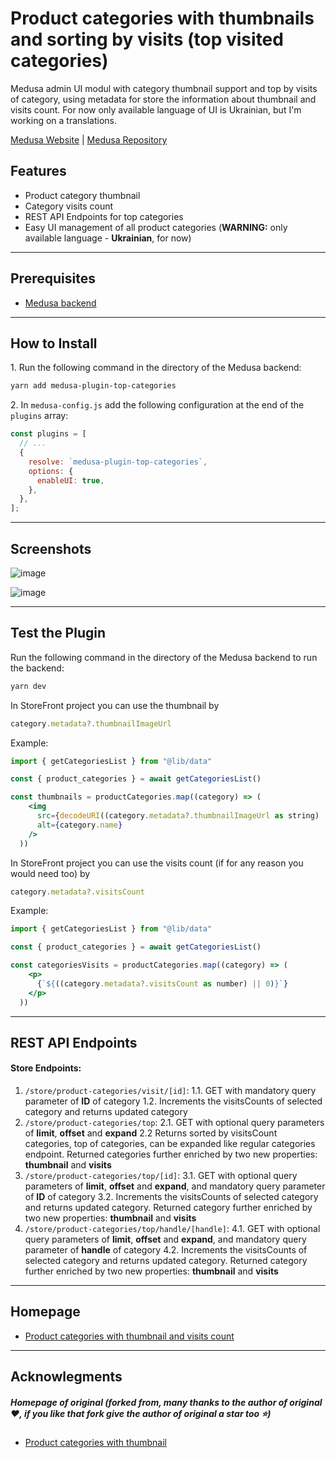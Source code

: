 # Product categories with thumbnails and sorting by visits (top visited categories)

Medusa admin UI modul with category thumbnail support and top by visits of category, using metadata for store the information about thumbnail and visits count. For now only available language of UI is Ukrainian, but I'm working on a translations.

[Medusa Website](https://medusajs.com/) | [Medusa Repository](https://github.com/medusajs/medusa)

## Features

- Product category thumbnail
- Category visits count
- REST API Endpoints for top categories
- Easy UI management of all product categories (**WARNING:** only available language - **Ukrainian**, for now)

---

## Prerequisites

- [Medusa backend](https://docs.medusajs.com/development/backend/install)

---

## How to Install

1\. Run the following command in the directory of the Medusa backend:

```bash
yarn add medusa-plugin-top-categories
```

2\. In `medusa-config.js` add the following configuration at the end of the `plugins` array:

```js
const plugins = [
  // ...
  {
    resolve: `medusa-plugin-top-categories`,
    options: {
      enableUI: true,
    },
  },
];
```

---

## Screenshots

![image](https://github.com/user-attachments/assets/498f655d-a7eb-4862-bfda-45bfd8db8a66)

![image](https://github.com/user-attachments/assets/4a1092b2-a597-4f71-9c86-7f2165f0cf5c)

---

## Test the Plugin

Run the following command in the directory of the Medusa backend to run the backend:

```bash
yarn dev
```

In StoreFront project you can use the thumbnail by

```js
category.metadata?.thumbnailImageUrl
```

Example:

```jsx
import { getCategoriesList } from "@lib/data"

const { product_categories } = await getCategoriesList()

const thumbnails = productCategories.map((category) => (
    <img
      src={decodeURI((category.metadata?.thumbnailImageUrl as string) || "")}
      alt={category.name}
    />
  ))
```

In StoreFront project you can use the visits count (if for any reason you would need too) by

```js
category.metadata?.visitsCount
```

Example:

```jsx
import { getCategoriesList } from "@lib/data"

const { product_categories } = await getCategoriesList()

const categoriesVisits = productCategories.map((category) => (
    <p>
      {`${((category.metadata?.visitsCount as number) || 0)}`}
    </p>
  ))
```

---

## REST API Endpoints

#### Store Endpoints:

1. `/store/product-categories/visit/[id]`:
  1.1. GET with mandatory query parameter of **ID** of category
  1.2. Increments the visitsCounts of selected category and returns updated category
2. `/store/product-categories/top`:
  2.1. GET with optional query parameters of **limit**, **offset** and **expand**
  2.2 Returns sorted by visitsCount categories, top of categories, can be expanded like regular categories endpoint. Returned categories further enriched by two new properties: **thumbnail** and **visits**
3. `/store/product-categories/top/[id]`:
  3.1. GET with optional query parameters of **limit**, **offset** and **expand**, and mandatory query parameter of **ID** of category
  3.2. Increments the visitsCounts of selected category and returns updated category. Returned category further enriched by two new properties: **thumbnail** and **visits**
4. `/store/product-categories/top/handle/[handle]`:
  4.1. GET with optional query parameters of **limit**, **offset** and **expand**, and mandatory query parameter of **handle** of category
  4.2. Increments the visitsCounts of selected category and returns updated category. Returned category further enriched by two new properties: **thumbnail** and **visits**

---

## Homepage

- [Product categories with thumbnail and visits count](https://github.com/KreischerPanoptic/medusa-plugin-top-categories)

---

## Acknowlegments

##### Homepage of original (forked from, many thanks to the author of original ❤️, if you like that fork give the author of original a star too ⭐)

- [Product categories with thumbnail](https://github.com/Petr-Hl/medusa-plugin-categories)